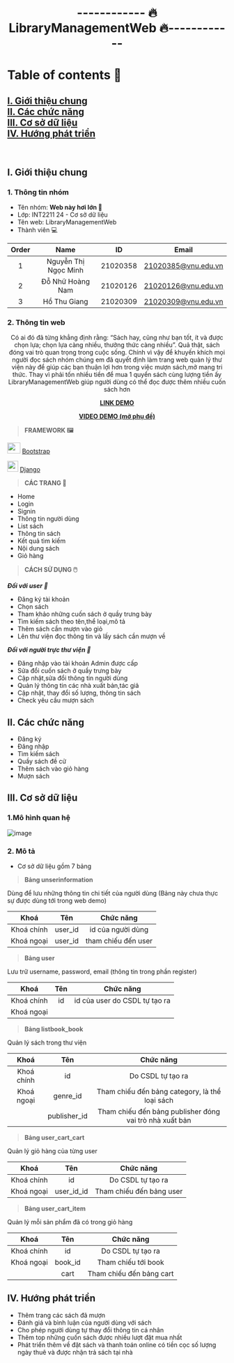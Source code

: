 <h1 align="center">------------ 🔥 LibraryManagementWeb 🔥------------</h1>

<h1>Table of contents 📖</h1>

<h2>
  <a href="#introduction">I. Giới thiệu chung</a>
  <br />
  <a href="#func">II. Các chức năng</a>
  <br />
  <a href="#dtb">III. Cơ sở dữ liệu</a>
  <br />
  <a href="#develop">IV. Hướng phát triển</a>
  <br />
</h2>
<br />

## I. Giới thiệu chung <a name="introduction"></a>
### 1. Thông tin nhóm
- Tên nhóm: **Web này hơi lớn 👀**
- Lớp: INT2211 24 - Cơ sở dữ liệu
- Tên web: LibraryManagementWeb
- Thành viên 💻

| Order |          Name          |     ID     |          Email          |
| :---: |:----------------------:|:----------:|:-----------------------:|
|   1   |  Nguyễn Thị Ngọc Minh  |  21020358  |   21020385@vnu.edu.vn   |
|   2   |    Đỗ Nhữ Hoàng Nam    |  21020126  |   21020126@vnu.edu.vn   |
|   3   |      Hồ Thu Giang      |  21020309  |   21020309@vnu.edu.vn   |

### 2. Thông tin web

<p align="center"> Có ai đó đã từng khẳng định rằng: “Sách hay, cũng như bạn tốt, ít và được chọn lựa; chọn lựa càng nhiều, thưởng thức càng nhiều”. Quả thật, sách đóng vai trò quan trọng trong cuộc sống. Chính vì vậy để khuyến khích mọi người đọc sách nhóm chúng em đã quyết định làm trang web quản lý thư viện này để giúp các bạn thuận lợi hơn trong việc mượn sách,mở mang tri thức. Thay vì phải tốn nhiều tiền để mua 1 quyển sách cùng lượng tiền ấy LibraryManagementWeb giúp người dùng có thể đọc được thêm nhiều cuốn sách hơn
</p>

<p align="center">
  <a href = "https://hnpyne.pythonanywhere.com/"> <b>LINK DEMO</b> </a>
</p>

<p align="center">
  <a href = "https://youtu.be/WyQgAgDhr_8"> <b>VIDEO DEMO (mở phụ đề)</b> </a>
</p>

>**FRAMEWORK 🖼️** 
>
<img src="https://user-images.githubusercontent.com/100185884/207886555-533dc8f7-b3fc-4b66-8ab4-e29b4747e7b8.png" width="30" height="25">  [Bootstrap](https://getbootstrap.com/)


<img src="https://user-images.githubusercontent.com/100185884/207887804-fcb47903-a37c-4bd7-855e-4116a3a5a3b8.png" width="25" height="25">  [Django](https://www.djangoproject.com/)


>**CÁC TRANG 📄** 
> 

- Home
- Login
- Signin
- Thông tin người dùng
- List sách
- Thông tin sách
- Kết quả tìm kiếm
- Nội dung sách
- Giỏ hàng

>**CÁCH SỬ DỤNG 🖱️** 
>

***Đối với user 👨***
- Đăng ký tài khoản
- Chọn sách
- Tham khảo những cuốn sách ở quầy trưng bày
- Tìm kiếm sách theo tên,thể loại,mô tả
- Thêm sách cần mượn vào giỏ
- Lên thư viện đọc thông tin và lấy sách cần mượn về

***Đối với người trực thư viện 📖***
- Đăng nhập vào tài khoản Admin được cấp
- Sửa đổi cuốn sách ở quầy trưng bày
- Cập nhật,sửa đổi thông tin người dùng
- Quản lý thông tin các nhà xuất bản,tác giả
- Cập nhật, thay đổi số lượng, thông tin sách
- Check yêu cầu mượn sách

## II. Các chức năng <a name="func"></a>
- Đăng ký
- Đăng nhập
- Tìm kiếm sách
- Quầy sách đề cử
- Thêm sách vào giỏ hàng
- Mượn sách

## III. Cơ sở dữ liệu <a name="dtb"></a>
### 1.Mô hình quan hệ
![image](https://user-images.githubusercontent.com/100185884/207914433-c30d1b2f-5c5b-4d21-8c1f-5bedee0d2d86.png)



### 2. Mô tả
- Cơ sở dữ liệu gồm 7 bảng

>**Bảng unserinformation**
>

Dùng để lưu những thông tin chi tiết của người dùng (Bảng này chưa thực sự được dùng tới trong web demo)

|     Khoá     |    Tên    |       Chức năng        |
|:------------:|:---------:|:----------------------:|
|  Khoá chính  |  user_id  |    id của người dùng   |
|  Khoá ngoại  |  user_id  |   tham chiếu đến user  |


>**Bảng user**
>

Lưu trữ username, password, email (thông tin trong phần register)


|     Khoá     |    Tên    |             Chức năng             |
|:------------:|:---------:|:---------------------------------:|
|  Khoá chính  |    id     |   id của user do CSDL tự tạo ra   |
|  Khoá ngoại  |           |                                   |


>**Bảng listbook_book**
>

Quản lý sách trong thư viện

|     Khoá     |    Tên     |                           Chức năng                       |
|:------------:|:----------:|:---------------------------------------------------------:|
|  Khoá chính  |    id      |                      Do CSDL tự tạo ra                    |
|  Khoá ngoại  |  genre_id  |       Tham chiếu đến bảng category, là thể loại sách      |
|              |publisher_id|  Tham chiếu đến bảng publisher đóng vai trò nhà xuất bản  |


>**Bảng user_cart_cart**
>

Quản lý giỏ hàng của từng user

|     Khoá     |    Tên     |                           Chức năng                       |
|:------------:|:----------:|:---------------------------------------------------------:|
|  Khoá chính  |    id      |                      Do CSDL tự tạo ra                    |
|  Khoá ngoại  | user_id_id |                  Tham chiếu đến bảng user                 |

>**Bảng user_cart_item**
>

Quản lý mỗi sản phẩm đã có trong giỏ hàng

|     Khoá     |    Tên     |                           Chức năng                       |
|:------------:|:----------:|:---------------------------------------------------------:|
|  Khoá chính  |    id      |                      Do CSDL tự tạo ra                    |
|  Khoá ngoại  |   book_id  |                    Tham chiếu tới book                    |
|              |    cart    |                  Tham chiếu đến bảng cart                 |

## IV. Hướng phát triển <a name="develop"></a>
- Thêm trang các sách đã mượn
- Đánh giá và bình luận của người dùng với sách
- Cho phép người dùng tự thay đổi thông tin cá nhân
- Thêm top những cuốn sách được nhiều lượt đặt mua nhất
- Phát triển thêm về đặt sách và thanh toán online có tiền cọc số lượng ngày thuê và được nhận trả sách tại nhà
